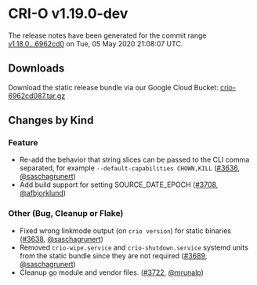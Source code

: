 # CRI-O v1.19.0-dev

The release notes have been generated for the commit range
[v1.18.0...6962cd0](https://github.com/cri-o/cri-o/compare/v1.18.0...6962cd0876002c37ae040eb34ccf3c439b7ea7dc) on Tue, 05 May 2020 21:08:07 UTC.

## Downloads

Download the static release bundle via our Google Cloud Bucket:
[crio-6962cd087.tar.gz][0]

[0]: https://storage.googleapis.com/k8s-conform-cri-o/artifacts/crio-6962cd087.tar.gz

## Changes by Kind

### Feature

- Re-add the behavior that string slices can be passed to the CLI comma separated, for example `--default-capabilities CHOWN,KILL` ([#3636](https://github.com/cri-o/cri-o/pull/3636), [@saschagrunert](https://github.com/saschagrunert))
- Add build support for setting SOURCE_DATE_EPOCH ([#3708](https://github.com/cri-o/cri-o/pull/3708), [@afbjorklund](https://github.com/afbjorklund))

### Other (Bug, Cleanup or Flake)

- Fixed wrong linkmode output (on `crio version`) for static binaries ([#3638](https://github.com/cri-o/cri-o/pull/3638), [@saschagrunert](https://github.com/saschagrunert))
- Removed `crio-wipe.service` and `crio-shutdown.service` systemd units from the static bundle since they are not required ([#3689](https://github.com/cri-o/cri-o/pull/3689), [@saschagrunert](https://github.com/saschagrunert))
- Cleanup go module and vendor files. ([#3722](https://github.com/cri-o/cri-o/pull/3722), [@mrunalp](https://github.com/mrunalp))